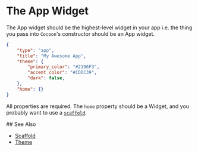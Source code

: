 # The App Widget

The App widget should be the highest-level widget in your app i.e. the thing you pass into `Cocoon`'s constructor should be an App widget.

```json
{
    "type": "app",
    "title": "My Awesome App",
    "theme": {
        "primary_color": "#2196F3",
        "accent_color": "#CDDC39",
        "dark": false,
    },
    "home": {}
}
```

All properties are required. The `home` property should be a Widget, and you probably want to use a [`scaffold`](scaffold.md).

## See Also

* [Scaffold](scaffold.md)
* [Theme](theme.md)